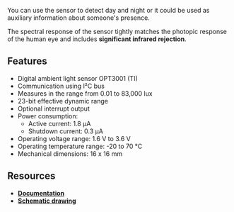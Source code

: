 You can use the sensor to detect day and night or it could be used as auxiliary information about someone's presence.

The spectral response of the sensor tightly matches the photopic response of the human eye and includes **significant infrared rejection**.

## Features

* Digital ambient light sensor OPT3001 (TI)
* Communication using I²C bus
* Measures in the range from 0.01 to 83,000 lux
* 23-bit effective dynamic range
* Optional interrupt output
* Power consumption:
    * Active current: 1.8 µA
    * Shutdown current: 0.3 µA
* Operating voltage range: 1.6 V to 3.6 V
* Operating temperature range: -20 to 70 °C
* Mechanical dimensions: 16 x 16 mm

## Resources

* [**Documentation**](https://www.bigclown.com/doc/hardware/about-lux-meter-tag/)
* [**Schematic drawing**](https://github.com/bigclownlabs/bc-hardware/tree/master/out/bc-tag-lux-meter)
